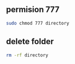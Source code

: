 ## permision 777

```bash
sudo chmod 777 directory
```

## delete folder

```bash
rm -rf directory
```
